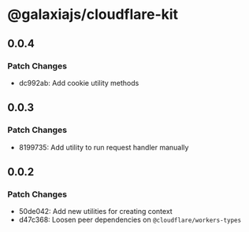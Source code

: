 # @galaxiajs/cloudflare-kit

## 0.0.4

### Patch Changes

- dc992ab: Add cookie utility methods

## 0.0.3

### Patch Changes

- 8199735: Add utility to run request handler manually

## 0.0.2

### Patch Changes

- 50de042: Add new utilities for creating context
- d47c368: Loosen peer dependencies on `@cloudflare/workers-types`

